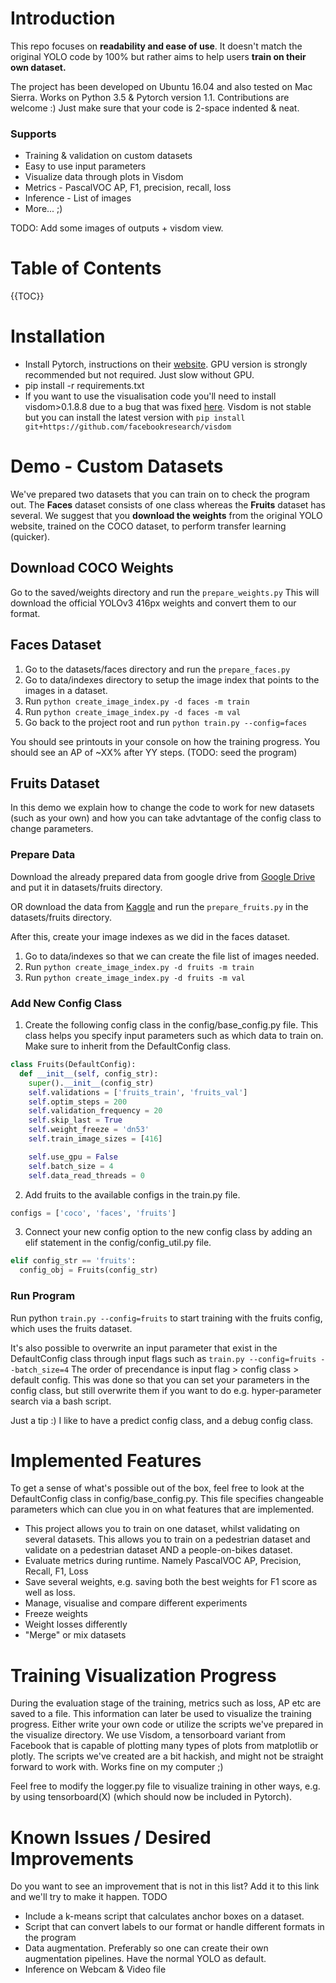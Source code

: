 # Introduction
This repo focuses on **readability and ease of use**. It doesn't match the original YOLO code by 100% but rather aims to help users **train on their own dataset.**

The project has been developed on Ubuntu 16.04 and also tested on Mac Sierra. Works on Python 3.5 & Pytorch version 1.1.
Contributions are welcome :) Just make sure that your code is 2-space indented & neat.

### Supports
* Training & validation on custom datasets
* Easy to use input parameters 
* Visualize data through plots in Visdom
* Metrics - PascalVOC AP, F1, precision, recall, loss
* Inference - List of images
* More... ;)

TODO: Add some images of outputs + visdom view.

# Table of Contents
{{TOC}}


# Installation
* Install Pytorch, instructions on their [website](https://pytorch.org/). GPU version is strongly recommended but not required. Just slow without GPU.
* pip install -r requirements.txt
* If you want to use the visualisation code you'll need to install visdom>0.1.8.8 due to a bug that was fixed [here](https://github.com/facebookresearch/visdom/pull/561). Visdom is not stable but you can install the latest version with `pip install git+https://github.com/facebookresearch/visdom`

# Demo - Custom Datasets 
We've prepared two datasets that you can train on to check the program out. The **Faces** dataset consists of one class whereas the **Fruits** dataset has several. We suggest that you **download the weights** from the original YOLO website, trained on the COCO dataset, to perform transfer learning (quicker).

## Download COCO Weights
Go to the saved/weights directory and run the `prepare_weights.py`
This will download the official YOLOv3 416px weights and convert them to our format.

## Faces Dataset
1. Go to the datasets/faces directory and run the `prepare_faces.py`
2. Go to data/indexes directory to setup the image index that points to the images in a dataset.
3. Run `python create_image_index.py -d faces -m train` 
4. Run `python create_image_index.py -d faces -m val` 
5. Go back to the project root and run `python train.py --config=faces`

You should see printouts in your console on how the training progress. You should see an AP of \~XX% after YY steps. (TODO: seed the program) 

## Fruits Dataset
In this demo we explain how to change the code to work for new datasets (such as your own) and how you can take advtantage of the config class to change parameters.

### Prepare Data
Download the already prepared data from google drive from [Google Drive](https://drive.google.com/open?id=1XCndSDkB98WSZMjMQzdfk8ZgpP7mjF-g) and put it in datasets/fruits directory.

OR download the data from [Kaggle](https://www.kaggle.com/mbkinaci/fruit-images-for-object-detection) and run the `prepare_fruits.py` in the datasets/fruits directory.

After this, create your image indexes as we did in the faces dataset.
1. Go to data/indexes so that we can create the file list of images needed.
2. Run `python create_image_index.py -d fruits -m train` 
3. Run `python create_image_index.py -d fruits -m val` 

### Add New Config Class
1. Create the following config class in the config/base_config.py file. This class helps you specify input parameters such as which data to train on. Make sure to inherit from the DefaultConfig class.

```python
class Fruits(DefaultConfig):
  def __init__(self, config_str):
    super().__init__(config_str)
    self.validations = ['fruits_train', 'fruits_val']
    self.optim_steps = 200
    self.validation_frequency = 20
    self.skip_last = True
    self.weight_freeze = 'dn53'
    self.train_image_sizes = [416]

    self.use_gpu = False
    self.batch_size = 4
    self.data_read_threads = 0
```

2. Add fruits to the available configs in the train.py file. 
```python
configs = ['coco', 'faces', 'fruits']
```
3. Connect your new config option to the new config class by adding an elif statement in the config/config_util.py file.
```python
elif config_str == 'fruits':
  config_obj = Fruits(config_str)
```

### Run Program
Run python `train.py --config=fruits` to start training with the fruits config, which uses the fruits dataset.

It's also possible to overwrite an input parameter that exist in the DefaultConfig class through input flags such as `train.py --config=fruits --batch_size=4`
The order of precendance is input flag > config class > default config. This was done so that you can set your parameters in the config class, but still overwrite them if you want to do e.g. hyper-parameter search via a bash script.

Just a tip :) I like to have a predict config class, and a debug config class.

# Implemented Features
To get a sense of what's possible out of the box, feel free to look at the DefaultConfig class in config/base_config.py. This file specifies changeable parameters which can clue you in on what features that are implemented.

* This project allows you to train on one dataset, whilst validating on several datasets. This allows you to train on a pedestrian dataset and validate on a pedestrian dataset AND a people-on-bikes dataset.
* Evaluate metrics during runtime. Namely PascalVOC AP, Precision, Recall, F1, Loss
* Save several weights, e.g. saving both the best weights for F1 score as well as loss.
* Manage, visualise and compare different experiments
* Freeze weights
* Weight losses differently
* "Merge" or mix datasets

# Training Visualization Progress
During the evaluation stage of the training, metrics such as loss, AP etc are saved to a file. This information can later be used to visualize the training progress. Either write your own code or utilize the scripts we've prepared in the visualize directory. We use Visdom, a tensorboard variant from Facebook that is capable of plotting many types of plots from matplotlib or plotly. The scripts we've created are a bit hackish, and might not be straight forward to work with. Works fine on my computer  ;)

Feel free to modify the logger.py file to visualize training in other ways, e.g. by using tensorboard(X) (which should now be included in Pytorch).


# Known Issues / Desired Improvements
Do you want to see an improvement that is not in this list? Add it to this link and we'll try to make it happen. TODO

* Include a k-means script that calculates anchor boxes on a dataset.
* Script that can convert labels to our format or handle different formats in the program
* Data augmentation. Preferably so one can create their own augmentation pipelines. Have the normal YOLO as default.
* Inference on Webcam & Video file


